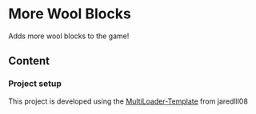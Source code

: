 # More Wool Blocks

Adds more wool blocks to the game!

## Content

### Project setup

This project is developed using the [MultiLoader-Template](https://github.com/jaredlll08/MultiLoader-Template) from
jaredlll08
